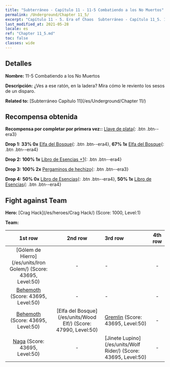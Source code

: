 ```yaml
---
title: "Subterráneo - Capítulo 11 - 11-5 Combatiendo a los No Muertos"
permalink: /Underground/Chapter 11_5/
excerpt: "Capítulo 11 - 5. Era of Chaos  Subterráneo - Capítulo 11_5. 11-5 Combatiendo a los No Muertos"
last_modified_at: 2021-05-28
locale: es
ref: "Chapter 11_5.md"
toc: false
classes: wide
---
```


## Detalles

 **Nombre:** 11-5 Combatiendo a los No Muertos

 **Descripción:** ¿Ves a ese ratón, en la ladera? Mira cómo le reviento los sesos de un disparo.

 **Related to:** [Subterráneo Capítulo 11](/es/Underground/Chapter 11/)

## Recompensa obtenida

 **Recompensa por completar por primera vez::** [Llave de plata](/ItemsES/con_693/){: .btn .btn--era3}

 **Drop 1:** **33% 0x** [Elfa del Bosque](/ItemsES/unt_201/){: .btn .btn--era4}, **67% 1x** [Elfa del Bosque](/ItemsES/unt_201/){: .btn .btn--era4}

 **Drop 2:** **100% 1x** [Libro de Esencias +1](/ItemsES/mat_46/){: .btn .btn--era4}

 **Drop 3:** **100% 2x** [Pergaminos de hechizo](/ItemsES/con_694/){: .btn .btn--era3}

 **Drop 4:** **50% 0x** [Libro de Esencias](/ItemsES/mat_39/){: .btn .btn--era4}, **50% 1x** [Libro de Esencias](/ItemsES/mat_39/){: .btn .btn--era4}


## Fight against Team
 **Hero:** [Crag Hack](/es/heroes/Crag Hack/) (Score: 1000, Level:1)

 **Team:**


  | 1st row | 2nd row | 3rd row | 4th row |
  |:----:|:----:|:----|:----:|
  | [Gólem de Hierro](/es/units/Iron Golem/) (Score: 43695, Level:50)  | - | - | - |
  | [Behemoth](/es/units/Behemoth/) (Score: 43695, Level:50)  | - | - | - |
  | [Behemoth](/es/units/Behemoth/) (Score: 43695, Level:50)  | [Elfa del Bosque](/es/units/Wood Elf/) (Score: 47990, Level:50)  | [Gremlin](/es/units/Gremlin/) (Score: 43695, Level:50)  | - |
  | [Naga](/es/units/Naga/) (Score: 43695, Level:50)  | - | [Jinete Lupino](/es/units/Wolf Rider/) (Score: 43695, Level:50)  | - |


